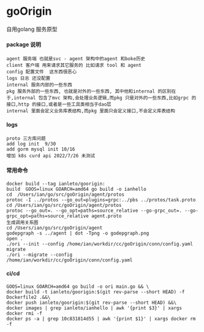 # goOrigin
自用golang 服务原型
#### package 说明
    agent 服务端 也就是svc - agent 架构中的agent 和boke历史
    client 客户端 用来请求其它服务的 比如请求 tool 和 agent
    config 配置文件  这东西很恶心
    logs 日志 还没配置
    internal 服务内部的一些东西 
    pkg 服务外部的一些东西, 也就是对外的一些东西, 其中他和internal 的区别在于,internal 包含了mvc 架构,会处理业务逻辑,而pkg 只是对外的一些东西,比如grpc 的接口,http 的接口,或者是一些工具类相当于dao层
    internal 里面会定义业务库表结构,而pkg 里面只会定义接口,不会定义库表结构
#### logs
    proto 三方库问题
    add log init  9/30
    add gorm mysql init 10/16
    增加 k8s curd api 2022/7/26 未测试
#### 常用命令
    docker build --tag ianleto/goorigin:
    build  GOOS=linux GOARCH=amd64 go build -o ianhello 
    cd  /Users/ian/go/src/goOrigin/agent/protos
    protoc -I ../protos --go_out=plugins=grpc:../pbs ../protos/task.proto
    cd /Users/ian/go/src/goOrigin/agent/protos
    protoc --go_out=. --go_opt=paths=source_relative --go-grpc_out=. --go-grpc_opt=paths=source_relative agent.proto
    生成调用关系图
    cd /Users/ian/go/src/goOrigin/agent
    godepgraph -s ../agent | dot -Tpng -o godepgraph.png
    open .
    ./ori --init --config /home/ian/workdir/cc/goOrigin/conn/config.yaml
    migrate
    ./ori --migrate --config /home/ian/workdir/cc/goOrigin/conn/config.yaml
#### ci/cd 
    GOOS=linux GOARCH=amd64 go build -o ori main.go && \
    docker build -t ianleto/goorigin:$(git rev-parse --short HEAD) -f Dockerfile2 .&&\
    docker push ianleto/goorigin:$(git rev-parse --short HEAD) &&\
    docker images | grep ianleto/ianhello | awk '{print $3}' | xargs docker rmi -f
    docker ps -a | grep 10c831814d55 | awk '{print $1}' | xargs docker rm -f

####  
